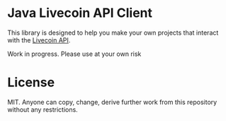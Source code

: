 # Java Livecoin API Client

This library is designed to help you make your own projects that interact with the [Livecoin API](https://www.livecoin.net/api?lang=en). 

Work in progress. Please use at your own risk

# License
MIT. Anyone can copy, change, derive further work from this repository without any restrictions.
